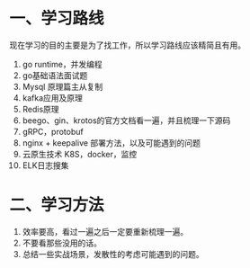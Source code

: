 # 一、学习路线

现在学习的目的主要是为了找工作，所以学习路线应该精简且有用。

1. go runtime，并发编程
2. go基础语法面试题
3. Mysql 原理篇主从复制
4. kafka应用及原理
5. Redis原理
6. beego、gin、krotos的官方文档看一遍，并且梳理一下源码
7. gRPC，protobuf
8. nginx + keepalive 部署方法，以及可能遇到的问题
9. 云原生技术 K8S，docker，监控
10. ELK日志搜集

# 二、学习方法

1. 效率要高，看过一遍之后一定要重新梳理一遍。
2. 不要看那些没用的话。
3. 总结一些实战场景，发散性的考虑可能遇到的问题。